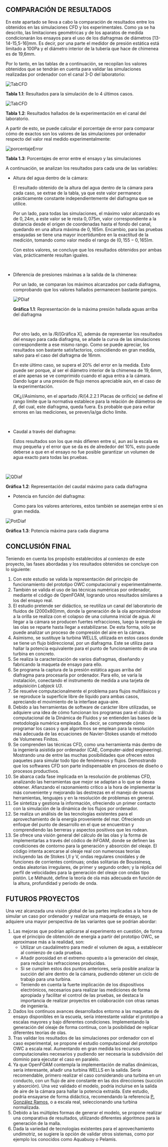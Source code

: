 ## COMPARACIÓN DE RESULTADOS

En este apartado se lleva a cabo la comparación de resultados entre los obtenidos en las simulaciones CFD y los experimentales. Como ya se ha descrito, las limitaciones geométricas y de los aparatos de medida condicionarán los ensayos para el uso de los diafragmas de diámetros [13-14-15,5-16]mm. Es decir, por una parte el medidor de presión estática está limitado a 100Pa y el diámetro interior de la tubería que hace de chimenea es de 19,6mm. 

Por lo tanto, en las tablas de a continuación, se recopilan los valores obtenidos que se tendrán en cuenta para validar las simulaciones realizadas por ordenador con el canal 3-D del laboratorio:

![TabCFD](imgConclusiones/TabCFD.png)

**Tabla 1.1**: Resultados para la simulación de lo 4 últimos casos.

![TabCFD](imgConclusiones/TabEXP.png)

**Tabla 1.2**: Resultados hallados de la experimentación en el canal del laboratorio.

A partir de esto, se puede calcular el porcentaje de error para comparar cómo de exactos son los valores de las simulaciones por ordenador respecto del valor real medido experimentalmente: 

![porcentajeError](imgConclusiones/porcentajeError.png)

**Tabla 1.3**: Porcentajes de error entre el ensayo y las simulaciones

A continuación, se analizan los resultados para cada una de las variables:

- Altura del agua dentro de la cámara:

  El resultado obtenido de la altura del agua dentro de la cámara para cada caso, se extrae de la tabla, ya que este valor permanece prácticamente constante independientemente del diafragma que se utilice. 

  Por un lado, para todas las simulaciones, el máximo valor alcanzado es de $0,24m$, a este valor se le resta $0,075m$, valor correspondiente a la distancia desde el origen de coordenadas hasta el fondo del canal, quedando en una altura máxima de $0,165m$. Encambio, para las pruebas ensayadas se tiene una mayor incertidumbre en la exactitud de la medición, tomando como valor medio el rango de $(0,155-0,165)m$.

  Con estos valores, se concluye que los resultados obtenidos por ambas vías, prácticamente resultan iguales.

  ​

- Diferencia de presiones máximas a la salida de la chimenea:

  Por un lado, se comparan los máximos alcanzados por cada diafragma, comprobando que los valores hallados permanecen bastante parejos.

  ![PDiaf](imgConclusiones/PDiaf.png)

  **Gráfica 1.1**: Representación de la máxima presión hallada aguas arriba del diafragma

  ​

  Por otro lado, en la /R/[Gráfica X], además de representar los resultados del ensayo para cada diafragma, se añade la curva de las simulaciones correspondiente a ese mismo rango. Como se puede apreciar, los resultados son bastante satisfactorios, coincidiendo en gran medida, salvo para el caso del diafragma de $16mm$. 

  En este último caso, se supera el 20% del error en la medida. Esto puede ser porque, al ser el diámetro interior de la chimenea de $19,6mm$, el aire apenas se ve comprimido cuando el agua entra a la cámara. Dando lugar a una presión de flujo menos apreciable aún, en el caso de la experimentación.

  OK¿//Asimismo, en el apartado /R/[4.2.2.1 Placas de orificio] se define el rango límite que la normativa establece para la relación de diámetros de $\beta$, del cual, este diafragma, queda fuera. Es probable que para evitar errores en las mediciones, se preven/ía/ga dicho límite.

  ​



- Caudal a través del diafragma:

  Estos resultados son los que más difieren entre sí, aun así la escala es muy pequeña y el error que se da es de alrededor del 10%, esto puede deberse a que en el ensayo no fue posible garantizar un volumen de agua exacto para todas las pruebas. 

  ​

![QDiaf](imgConclusiones/QDiaf.png)

**Gráfica 1.2**: Representación del caudal máximo para cada diafragma

- Potencia en función del diafragma:

  Como para los valores anteriores, estos también se asemejan entre sí en gran medida.

![PotDiaf](imgConclusiones/PotDiaf.png)

**Gráfica 1.3**: Potencia máxima para cada diagrama



## CONCLUSIÓN FINAL

Teniendo en cuenta los propósito establecidos al comienzo de este proyecto, las fases abordadas y los resultados obtenidos se concluye con lo siguiente:

1. Con este estudio se valida la representación del principio de funcionamiento del prototipo OWC computacional y experimentalmente. 
2. También se valida el uso de las técnicas numéricas por ordenador, mediante el código de OpenFOAM, logrando unos resultados similares a los del ensayo real. 
3. El estudio pretende ser didáctico, se reutiliza un canal del laboratorio de fluidos de (2000x80)mm, donde la generación de la ola aproximándose a la orilla se realiza con el colapso de una columna inicial de agua. Al llegar a la cámara se producen fuertes refracciones, luego la energía de las olas se reparte hasta llegar a estabilizarse. De esta forma, sólo se puede analizar un proceso de compresión del aire en la cámara.
4. Asimismo, se sustituye la turbina WELLS, utilizada en estos casos donde se tiene un flujo bidireccional, por un diafragma. Este se utiliza para hallar la potencia equivalente para el punto de funcionamiento de una turbina en concreto. 
5. Se realiza la caracterización de varios diafragmas, diseñando y fabricando la maqueta de ensayo para ello.
6. Se programa la captura de la presión estática aguas arriba del diafragma para procesarla por ordenador. Para ello, se varía la instalación, conectando el instrumento de medida a una tarjeta de adquisición *Labjack U3*.
7. Se resuelve computacionalmente el problema para flujos multifásicos y se reproduce la superficie libre de líquido para ambas casos, apreciando el movimiento de la interfase agua-aire.  
8. Debido a las herramientas de software de carácter libre utilizadas, se adquiere una idea de cómo funcionan los programas para el cálculo computacional de la Dinámica de Fluidos y se entienden las bases de la metodología numérica empleada. Es decir, se comprende cómo programar los casos y qué algoritmos se emplean para la resolución más adecuada de las ecuaciones de Navier-Stokes usando el método de Volumenes Finitos. 
9. Se comprenden las técnicas CFD, como una herramienta más dentro de la ingeniería asistida por ordenador (CAE, Computer-aided engineering). Mostrando una de entre las muchas posibilidades que ofrecen estos paquetes para simular todo tipo de fenómenos y flujos. Demostrando que los softwares CFD son parte indispensable en procesos de diseño o procesos productivos.  
10. Se abarca cada fase implicada en la resolución de problemas CFD, analizando las herramientas que mejor se adaptan a lo que se desea obtener. Afianzando el razonamiento crítico a la hora de implementar la más conveniente y mejorando las destrezas en el manejo de nuevas herramientas, lenguajes y en la resolución de problemas en general.
11. Se sintetiza y gestiona la información, ofreciendo un primer contacto con la simulación de la dinámica de los flujos por ordenador.
12. Se realiza un análisis de las tecnologías existentes para el aprovechamiento de la energía proveniente del mar. Ofreciendo un enfoque del punto de desarrollo en el que se encuentran y comprendiendo las berreras y aspectos positivos que les rodean.
13. Se ofrece una visión general del cálculo de las olas y la forma de implementarlas a través del códico de ihFOAM, donde se definen las condiciones de contorno para la generación y absorción del oleaje. El código intenta acercarse al oleaje real con numerosas teorías incluyendo las de Stokes I,II y V, ondas regulares cnoidales y de funciones de corrientes continuas; ondas solitarias de Boussinesq, ondas aleatorias irregulares, de primer y segundo orden; y la réplica del perfil de velocidades para la generación del oleaje con ondas tipo pistón. Le Méhauté, define la teoría de ola más adecuada en función de la altura, profundidad y periodo de onda.




## FUTUROS PROYECTOS

Una vez alcanzada una visión global de las partes implicadas a la hora de simular un caso por ordenador y realizar una maqueta de ensayo, se adquiere una mayor perspectiva de las variantes que se podrían abordar:

1. Las mejoras que podrían aplicarse al experimento en cuestión, de forma que el principio de obtención de energía a partir del prototipo OWC, se aproximase más a la realidad, son:
   - Utilizar un caudalímetro para medir el volumen de agua, a establecer al comienzo de cada pruebas. 
   - Añadir porosidad en el extremo opuesto a la generación del oleaje, para reducir las refracciones producidas.
   - Si se cumplen estos dos puntos anteriores, sería posible analizar la succión del aire dentro de la cámara, pudiendo obtener un ciclo de trabajo para una turbina.
   - Teniendo en cuenta la fuerte implicación de los dispositivos electrónicos, necesarios para realizar las mediciones de forma apropiada y facilitar el control de las pruebas, se destaca la importancia de realizar proyectos en colaboración con otras ramas de ingeniería.
2. Dados los continuos avances desarrollados entorno a las maquetas de ensayo disponibles en la escuela, sería interestante validar el prototipo a escalas mayores y bajo diferentes condiciones. Implementando la generación del oleaje de forma continua, con la posibilidad de replicar diferentes teorías de olas.
3. Tras validar los resultados de las simulaciones por ordenador con el caso experimental, se propone el estudio computacional del prototipo OWC a escala real. Aumentando en gran medida los recursos computacionales necesarios y pudiendo ser necesaria la subdivisión del dominio para ejecutar el caso en paralelo. 
4. Ya que OpenFOAM contempla la implementación de mallas dinámicas, sería interesante, añadir una turbina WELLS en la salida. Sería recomendable, primero realizar el caso considerando una turbina en un conducto, con un flujo de aire constante en las dos direcciones (succión y absorción). Una vez validado el modelo, podría incluirse en la salida de aire de la cámara para hallar la potencia extraída. Este estudio, podría ensayarse de forma didáctica, recomendando la referencia [P. González Ramos](https://repository.unimilitar.edu.co/bitstream/10654/6683/2/GonzalezRamosPaola2010.pdf), o a escala real, seleccionando una turbina  normalizada.
5. Debido a las múltiples formas de generar el modelo, se propone realizar una comparativa de resultados, utilizando diferentes algoritmos para la generación de la malla.
6. Dada la variedad de tecnologías existentes para el aprovechamiento undimotriz, se sugiere la opción de validar otros sistemas, como por ejemplo los conocidos como Aquabuoy o Pelamis.

